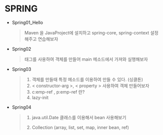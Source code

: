 # SPRING

* Spring01_Hello

  > Maven 을 JavaProject에 설치하고 spring-core, spring-context 설정해주고 연습해보자

* Spring02

  > <bean> 태그를 사용하여 객체를 만들어 main 메소드에서 가져와 실행해보자

* Spring03

  > 1. 객체를 만들때 특정 메소드를 이용하여 만들 수 있다. (싱클톤)
  > 2. < constructor-arg >, < property > 사용하여 객체 만들어보자
  > 3. c:emp-ref , p:emp-ref 란?
  > 4. lazy-init

* Spring04

  > 1. java.util.Date 클래스를 이용해서 bean 사용해보기
  >
  > 2. Collection (array, list, set, map, inner bean, ref)

